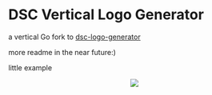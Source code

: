 # DSC Vertical Logo Generator 
a vertical Go fork to [dsc-logo-generator](https://github.com/shangyilim/dsc-logo-generator)

more readme in the near future:)

little example
<p align="center">
<img src="https://github.com/baraa-almasri/dsc_logo_generator/blob/main/res/example.png" >
</p>
